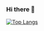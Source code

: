 ### Hi there 👋

[![Top Langs](https://github-readme-stats.vercel.app/api/top-langs/?username=YOUR_USERNAME&layout=compact)](https://github.com/YOUR_USERNAME/github-readme-stats)

<!--
**jshizuki/jshizuki** is a ✨ _special_ ✨ repository because its `README.md` (this file) appears on your GitHub profile.

Here are some ideas to get you started:

- 🔭 I’m currently working on a React project utililizing the Spotify API called "Jammming"
- 🌱 I’m currently improving my Ruby on Rails and React skills.
- 👯 I’m looking to collaborate on education-tech, or e-commerce projects.
- 🤔 I’m looking for help with ...
- 💬 Ask me about ...
- 📫 How to reach me: jshizuki@gmail.com
- 😄 Pronouns: ...
- ⚡ Fun fact: I surf, skateboard and believe you are what you eat.
